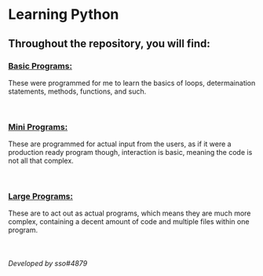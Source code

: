 
# Learning Python

## Throughout the repository, you will find:

### [Basic Programs:](https://github.com/ssoq/learning-python)

These were programmed for me to learn the basics of loops, determaination statements, methods, functions, and such.

<br>

### [Mini Programs:](https://github.com/ssoq/learning-python/tree/main/programs)

These are programmed for actual input from the users, as if it were a production ready program though, interaction is basic, meaning the code is not all that complex.

<br>

### [Large Programs:](https://github.com/ssoq/learning-python/tree/main/Applications)

These are to act out as actual programs, which means they are much more complex, containing a decent amount of code and multiple files within one program.

<br>

###### Developed by sso#4879